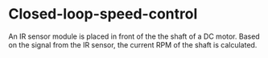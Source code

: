 # Closed-loop-speed-control
An IR sensor module is placed in front of the the shaft of a DC motor. Based on the signal from the IR sensor, the current RPM of the shaft is calculated.
